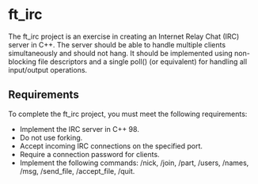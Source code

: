 # ft_irc
The ft_irc project is an exercise in creating an Internet Relay Chat (IRC) server in C++. The server should be able to handle multiple clients simultaneously and should not hang. It should be implemented using non-blocking file descriptors and a single poll() (or equivalent) for handling all input/output operations.

## Requirements
To complete the ft_irc project, you must meet the following requirements:

* Implement the IRC server in C++ 98.
* Do not use forking.
* Accept incoming IRC connections on the specified port.
* Require a connection password for clients.
* Implement the following commands: /nick, /join, /part, /users, /names, /msg, /send_file, /accept_file, /quit.
